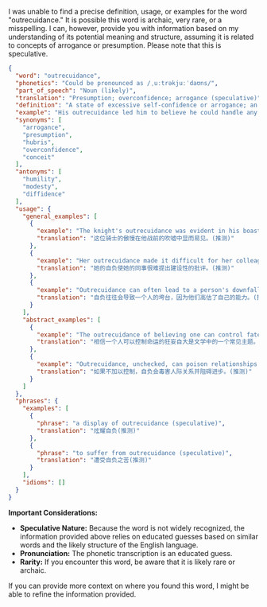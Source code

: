 I was unable to find a precise definition, usage, or examples for the word "outrecuidance." It is possible this word is archaic, very rare, or a misspelling. I can, however, provide you with information based on my understanding of its potential meaning and structure, assuming it is related to concepts of arrogance or presumption. Please note that this is speculative.

```json
{
  "word": "outrecuidance",
  "phonetics": "Could be pronounced as /ˌuːtrəkjuːˈdaʊns/",
  "part_of_speech": "Noun (likely)",
  "translation": "Presumption; overconfidence; arrogance (speculative)",
  "definition": "A state of excessive self-confidence or arrogance; an exaggerated belief in one's own abilities or importance (speculative).",
  "example": "His outrecuidance led him to believe he could handle any challenge, no matter how complex (speculative).",
  "synonyms": [
    "arrogance",
    "presumption",
    "hubris",
    "overconfidence",
    "conceit"
  ],
  "antonyms": [
    "humility",
    "modesty",
    "diffidence"
  ],
  "usage": {
    "general_examples": [
      {
        "example": "The knight's outrecuidance was evident in his boastful claims before the battle. (speculative)",
        "translation": "这位骑士的傲慢在他战前的吹嘘中显而易见。(推测)"
      },
      {
        "example": "Her outrecuidance made it difficult for her colleagues to offer constructive criticism. (speculative)",
        "translation": "她的自负使她的同事很难提出建设性的批评。(推测)"
      },
      {
        "example": "Outrecuidance can often lead to a person's downfall, as they overestimate their capabilities. (speculative)",
        "translation": "自负往往会导致一个人的垮台，因为他们高估了自己的能力。(推测)"
      }
    ],
    "abstract_examples": [
      {
        "example": "The outrecuidance of believing one can control fate is a common theme in literature. (speculative)",
        "translation": "相信一个人可以控制命运的狂妄自大是文学中的一个常见主题。(推测)"
      },
      {
        "example": "Outrecuidance, unchecked, can poison relationships and hinder progress. (speculative)",
        "translation": "如果不加以控制，自负会毒害人际关系并阻碍进步。(推测)"
      }
    ]
  },
  "phrases": {
    "examples": [
      {
        "phrase": "a display of outrecuidance (speculative)",
        "translation": "炫耀自负(推测)"
      },
      {
        "phrase": "to suffer from outrecuidance (speculative)",
        "translation": "遭受自负之苦(推测)"
      }
    ],
    "idioms": []
  }
}
```

**Important Considerations:**

*   **Speculative Nature:** Because the word is not widely recognized, the information provided above relies on educated guesses based on similar words and the likely structure of the English language.
*   **Pronunciation:** The phonetic transcription is an educated guess.
*   **Rarity:** If you encounter this word, be aware that it is likely rare or archaic.

If you can provide more context on where you found this word, I might be able to refine the information provided.
 